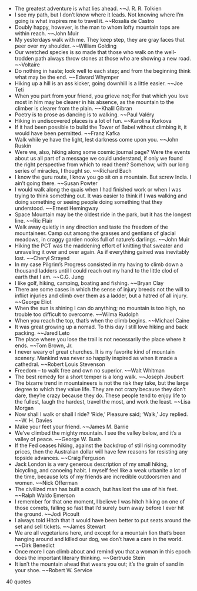  - The greatest adventure is what lies ahead. ~~J. R. R. Tolkien
 - I see my path, but I don’t know where it leads. Not knowing where I’m going is what inspires me to travel it. ~~Rosalía de Castro
 - Doubly happy, however, is the man to whom lofty mountain tops are within reach. ~~John Muir
 - My yesterdays walk with me. They keep step, they are gray faces that peer over my shoulder. ~~William Golding
 - Our wretched species is so made that those who walk on the well-trodden path always throw stones at those who are showing a new road. ~~Voltaire
 - Do nothing in haste; look well to each step; and from the beginning think what may be the end. ~~Edward Whymper
 - Hiking up a hill is an ass kicker, going downhill is a little easier. ~~Joe Teti
 - When you part from your friend, you grieve not; For that which you love most in him may be clearer in his absence, as the mountain to the climber is clearer from the plain. ~~Khalil Gibran
 - Poetry is to prose as dancing is to walking. ~~Paul Valéry
 - Hiking in undiscovered places is a lot of fun. ~~Karolina Kurkova
 - If it had been possible to build the Tower of Babel without climbing it, it would have been permitted. ~~Franz Kafka
 - Walk while ye have the light, lest darkness come upon you. ~~John Ruskin
 - Were we, also, hiking along some cosmic journal page? Were the events about us all part of a message we could understand, if only we found the right perspective from which to read them? Somehow, with our long series of miracles, I thought so. ~~Richard Bach
 - I know the guru route, I know you go sit on a mountain. But screw India. I ain’t going there. ~~Susan Powter
 - I would walk along the quais when I had finished work or when I was trying to think something out. It was easier to think if I was walking and doing something or seeing people doing something that they understood. ~~Ernest Hemingway
 - Space Mountain may be the oldest ride in the park, but it has the longest line. ~~Ric Flair
 - Walk away quietly in any direction and taste the freedom of the mountaineer. Camp out among the grasses and gentians of glacial meadows, in craggy garden nooks full of nature’s darlings. ~~John Muir
 - Hiking the PCT was the maddening effort of knitting that sweater and unraveling it over and over again. As if everything gained was inevitably lost. ~~Cheryl Strayed
 - In my case Pilgrim’s Progress consisted in my having to climb down a thousand ladders until I could reach out my hand to the little clod of earth that I am. ~~C.G. Jung
 - I like golf, hiking, camping, boating and fishing. ~~Bryan Clay
 - There are some cases in which the sense of injury breeds not the will to inflict injuries and climb over them as a ladder, but a hatred of all injury. ~~George Eliot
 - When the sun is shining I can do anything; no mountain is too high, no trouble too difficult to overcome. ~~Wilma Rudolph
 - When you reach the top, that’s when the climb begins. ~~Michael Caine
 - It was great growing up a nomad. To this day I still love hiking and back packing. ~~Jared Leto
 - The place where you lose the trail is not necessarily the place where it ends. ~~Tom Brown, Jr.
 - I never weary of great churches. It is my favorite kind of mountain scenery. Mankind was never so happily inspired as when it made a cathedral. ~~Robert Louis Stevenson
 - Freedom – to walk free and own no superior. ~~Walt Whitman
 - The best remedy for a short temper is a long walk. ~~Joseph Joubert
 - The bizarre trend in mountaineers is not the risk they take, but the large degree to which they value life. They are not crazy because they don’t dare, they’re crazy because they do. These people tend to enjoy life to the fullest, laugh the hardest, travel the most, and work the least. ~~Lisa Morgan
 - Now shall I walk or shall I ride? ‘Ride,’ Pleasure said; ‘Walk,’ Joy replied. ~~W. H. Davies
 - Make your feet your friend. ~~James M. Barrie
 - We’ve climbed the mighty mountain. I see the valley below, and it’s a valley of peace. ~~George W. Bush
 - If the Fed ceases hiking, against the backdrop of still rising commodity prices, then the Australian dollar will have few reasons for resisting any topside advances. ~~Craig Ferguson
 - Jack London is a very generous description of my small hiking, bicycling, and canoeing habit. I myself feel like a weak urbanite a lot of the time, because lots of my friends are incredible outdoorsmen and women. ~~Nick Offerman
 - The civilized man has built a coach, but has lost the use of his feet. ~~Ralph Waldo Emerson
 - I remember for that one moment, I believe I was hitch hiking on one of those comets, falling so fast that I’d surely burn away before I ever hit the ground. ~~Jodi Picoult
 - I always told Hitch that it would have been better to put seats around the set and sell tickets. ~~James Stewart
 - We are all vegetarians here, and except for a mountain lion that’s been hanging around and killed our dog, we don’t have a care in the world. ~~Dirk Benedict
 - Once more I can climb about and remind you that a woman in this epoch does the important literary thinking. ~~Gertrude Stein
 - It isn’t the mountain ahead that wears you out; it’s the grain of sand in your shoe. ~~Robert W. Service

40 quotes